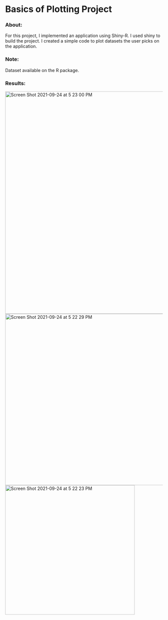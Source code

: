 # Basics of Plotting Project
### About: 

For this project, I implemented an application using Shiny-R. I used shiny to build the project. I created a simple code to plot datasets the user picks on the application.

### Note:

Dataset available on the R package.

### Results: 

<img width="711" alt="Screen Shot 2021-09-24 at 5 23 00 PM" src="https://user-images.githubusercontent.com/89553126/134745528-d83ef0e4-c6ea-4785-8f09-bc3da50e6106.png">

<img width="548" alt="Screen Shot 2021-09-24 at 5 22 29 PM" src="https://user-images.githubusercontent.com/89553126/134745531-8ba7f02d-64a7-4ee8-998f-506f4582bdbe.png">

<img width="414" alt="Screen Shot 2021-09-24 at 5 22 23 PM" src="https://user-images.githubusercontent.com/89553126/134745522-26efde30-fe82-4380-b6c1-87b8be6f4e49.png">
 

